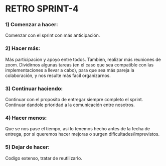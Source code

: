 # RETRO SPRINT-4


### 1) Comenzar a hacer:
Comenzar con el sprint  con más anticipación.

### 2) Hacer más:
Más participacion y apoyo entre todos. Tambien, realizar más reuniones de zoom. Dividirnos algunas tareas (en el caso que sea compatible con las implementaciones a llevar a cabo), para que sea más pareja la colaboración, y nos resulte más facil organizarnos.

### 3) Continuar haciendo:
Continuar con el proposito de entregar siempre completo el sprint. Continuar dandole prioridad a la comunicación entre nosotros.

### 4) Hacer menos:
Que se nos pase el tiempo, asi lo tenemos hecho antes de la fecha de entrega, por si queremos hacer mejoras o surgen dificultades/imprevistos.

### 5) Dejar de hacer:
Codigo  extenso, tratar de reutilizarlo. 

